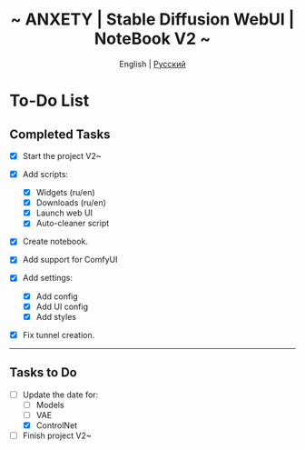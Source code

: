 <div align="center">

<h1 align="center">~ ANXETY | Stable Diffusion WebUI | NoteBook V2 ~</h1>

English | [Русский ](./README-ru_RU.md)

</div>

# To-Do List

## Completed Tasks
- [x] Start the project V2~
- [x] Add scripts:
    - [x] Widgets (ru/en)
    - [x] Downloads (ru/en)
    - [x] Launch web UI
    - [x] Auto-cleaner script

- [x] Create notebook.
- [x] Add support for ComfyUI

- [x] Add settings:
	- [x] Add config
	- [x] Add UI config
	- [x] Add styles
	
- [x] Fix tunnel creation.

---

## Tasks to Do

- [ ] Update the date for:
    - [ ] Models
    - [ ] VAE
    - [x] ControlNet

- [ ] Finish project V2~